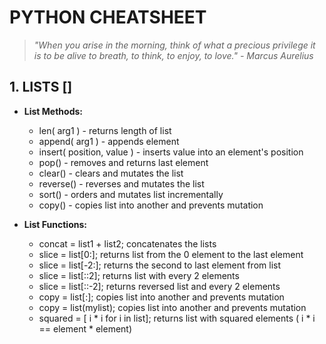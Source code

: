 # PYTHON CHEATSHEET
> *"When you arise in the morning, think of what a precious privilege it is to be alive to breath, to think, to enjoy, to love."*
> *- Marcus Aurelius*

 

## 1. LISTS []

 

* **List Methods:**
  * len( arg1 ) - returns length of list
  * append( arg1 ) - appends element
  * insert( position, value ) - inserts value into an element's position
  * pop() - removes and returns last element
  * clear() - clears and mutates the list
  * reverse() - reverses and mutates the list
  * sort() - orders and mutates list incrementally
  * copy() - copies list into another and prevents mutation

 

* **List Functions:**
  * concat = list1 + list2; concatenates the lists
  * slice = list[0:]; returns list from the 0 element to the last element
  * slice = list[-2:]; returns the second to last element from list
  * slice = list[::2]; returns list with every 2 elements
  * slice = list[::-2]; returns reversed list and every 2 elements
  * copy = list[:]; copies list into another and prevents mutation
  * copy = list(mylist); copies list into another and prevents mutation
  * squared = [ i * i for i in list]; returns list with squared elements ( i * i == element * element)